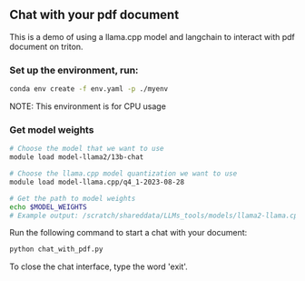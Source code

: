 ## Chat with your pdf document

This is a demo of using a llama.cpp model and langchain to interact with pdf document on triton.

### Set up the environment, run:

```sh
conda env create -f env.yaml -p ./myenv
```
NOTE: This environment is for CPU usage

### Get model weights 
```sh
# Choose the model that we want to use
module load model-llama2/13b-chat

# Choose the llama.cpp model quantization we want to use
module load model-llama.cpp/q4_1-2023-08-28

# Get the path to model weights
echo $MODEL_WEIGHTS
# Example output: /scratch/shareddata/LLMs_tools/models/llama2-llama.cpp-2023-08-28/llama-2-13b-chat/ggml-model-q4_1.gguf
```

Run the following command to start a chat with your document:
```sh
python chat_with_pdf.py
```

To close the chat interface, type the word 'exit'.
